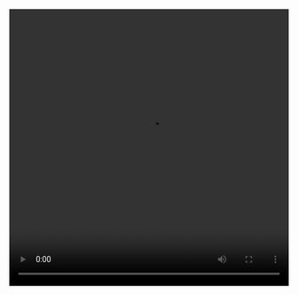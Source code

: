 <video controls="controls" width="100%" height="500px">

  <source src="./video/Cross-chain-operations.mp4" type="video/mp4">

</video>
